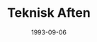 ---
title: "Teknisk Aften"
project_id: 
date: 1993-09-06
conference_id: ""
presenters:
   - peter_bandettini
summary: "Teknisk Aften, Oslo Norway"
file: /assets/presentations/
filename: 
layout: presentation
---